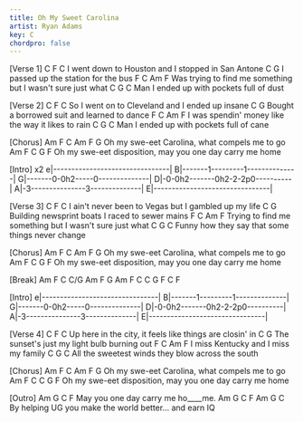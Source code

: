 ```yaml
---
title: Oh My Sweet Carolina
artist: Ryan Adams
key: C
chordpro: false
---
```

[Verse 1]
    C                         F              C
I went down to Houston and I stopped in San Antone
    C                            G
I passed up the station for the bus
    F                  C               Am               F
Was trying to find me something but I wasn't sure just what
          C          G               C
Man I ended up with pockets full of dust

[Verse 2]
   C                           F           C
So I went on to Cleveland and I ended up insane
   C                                  G
Bought a borrowed suit and learned to dance
   F            C             Am               F
I was spendin' money like the way it likes to rain
       C            G               C
Man I ended up with pockets full of cane

[Chorus]
      Am  F      C      Am       F         G
Oh my swe-eet Carolina, what compels me to go
      Am  F         C                       G        F
Oh my swe-eet disposition, may you one day carry me home

[Intro] x2
e|--------------------------------|
B|-------1---------1--------------|
G|-------0-0h2-----0--------------|
D|-0-0h2-------0h2-2-2p0----------|
A|-3---------------3--------------|
E|--------------------------------|

[Verse 3]
   C                              F              C
I ain't never been to Vegas but I gambled up my life
    C                                      G
Building newsprint boats I raced to sewer mains
      F             C              Am               F
Trying to find me something but I wasn't sure just what
       C                G                  C
Funny how they say that some things never change

[Chorus]
      Am  F      C      Am       F          G
Oh my swe-eet Carolina, what compels me to go
      Am  F         C                      G         F
Oh my swe-eet disposition, may you one day carry me home

[Break]
Am  F  C  C/G
Am  F  G
Am  F  C
C G F C F

[Intro] 
e|--------------------------------|
B|-------1---------1--------------|
G|-------0-0h2-----0--------------|
D|-0-0h2-------0h2-2-2p0----------|
A|-3---------------3--------------|
E|--------------------------------|

[Verse 4]
   C                                F                C
Up here in the city, it feels like things are closin' in
    C                                   G
The sunset's just my light bulb burning out
 F         C          Am           F
I miss Kentucky and I miss my family
          C                 G               C
All the sweetest winds they blow across the south

[Chorus]
      Am  F      C      Am       F          G
Oh my swe-eet Carolina, what compels me to go
      Am  F         C               C      G         F
Oh my swe-eet disposition, may you one day carry me home

[Outro]
         Am     G        C    F
May you one day carry me ho____me.
         Am     G        C    F
         Am     G        C
By helping UG you make the world better... and earn IQ
